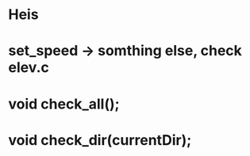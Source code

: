 # Heis
# set_speed -> somthing else, check elev.c
# void check_all();
# void check_dir(currentDir);
